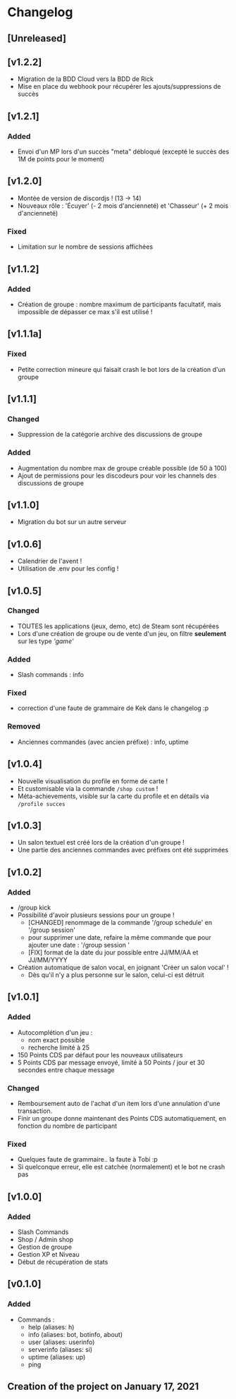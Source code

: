 # Changelog

## [Unreleased]

## [v1.2.2]
- Migration de la BDD Cloud vers la BDD de Rick
- Mise en place du webhook pour récupérer les ajouts/suppressions de succès

## [v1.2.1]
### Added
- Envoi d'un MP lors d'un succès "meta" débloqué (excepté le succès des 1M de points pour le moment)

## [v1.2.0]
- Montée de version de discordjs ! (13 -> 14)
- Nouveaux rôle : 'Écuyer' (- 2 mois d'ancienneté) et 'Chasseur' (+ 2 mois d'ancienneté)
### Fixed
- Limitation sur le nombre de sessions affichées

## [v1.1.2]
### Added
- Création de groupe : nombre maximum de participants facultatif, mais impossible de dépasser ce max s'il est utilisé !

## [v1.1.1a]
### Fixed
- Petite correction mineure qui faisait crash le bot lors de la création d'un groupe

## [v1.1.1]
### Changed
- Suppression de la catégorie archive des discussions de groupe

### Added
- Augmentation du nombre max de groupe créable possible (de 50 à 100)
- Ajout de permissions pour les discodeurs pour voir les channels des discussions de groupe

## [v1.1.0]
- Migration du bot sur un autre serveur

## [v1.0.6]
- Calendrier de l'avent !
- Utilisation de .env pour les config !

## [v1.0.5]
### Changed
- TOUTES les applications (jeux, demo, etc) de Steam sont récupérées
- Lors d'une création de groupe ou de vente d'un jeu, on filtre **seulement** sur les type *'game'* 

### Added
- Slash commands : info

### Fixed
- correction d'une faute de grammaire de Kek dans le changelog :p

### Removed
- Anciennes commandes (avec ancien préfixe) : info, uptime

## [v1.0.4]
- Nouvelle visualisation du profile en forme de carte !
- Et customisable via la commande `/shop custom` ! 
- Méta-achievements, visible sur la carte du profile et en détails via `/profile succes`

## [v1.0.3]
- Un salon textuel est créé lors de la création d'un groupe !
- Une partie des anciennes commandes avec préfixes ont été supprimées

## [v1.0.2]
### Added
- /group kick <user>
- Possibilité d'avoir plusieurs sessions pour un groupe !
    - [CHANGED] renommage de la commande '/group schedule' en '/group session'
    - pour supprimer une date, refaire la même commande que pour ajouter une date : '/group session <groupe> <jour> <heure>'
    - [FIX] format de la date du jour possible entre JJ/MM/AA et JJ/MM/YYYY
- Création automatique de salon vocal, en joignant 'Créer un salon vocal' !
    - Dès qu'il n'y a plus personne sur le salon, celui-ci est détruit

## [v1.0.1]
### Added
- Autocomplétion d'un jeu : 
    - nom exact possible
    - recherche limité à 25
- 150 Points CDS par défaut pour les nouveaux utilisateurs
- 5 Points CDS par message envoyé, limité à 50 Points / jour et 30 secondes entre chaque message

### Changed
- Remboursement auto de l'achat d'un item lors d'une annulation d'une transaction.
- Finir un groupe donne maintenant des Points CDS automatiquement, en fonction du nombre de participant

### Fixed
- Quelques faute de grammaire.. la faute à Tobi :p
- Si quelconque erreur, elle est catchée (normalement) et le bot ne crash pas

## [v1.0.0]
### Added
- Slash Commands
- Shop / Admin shop
- Gestion de groupe
- Gestion XP et Niveau
- Début de récupération de stats

## [v0.1.0]
### Added
- Commands :
    - help (aliases: h)
    - info (aliases: bot, botinfo, about)
    - user (aliases: userinfo)
    - serverinfo (aliases: si)
    - uptime (aliases: up)
    - ping
## Creation of the project on January 17, 2021